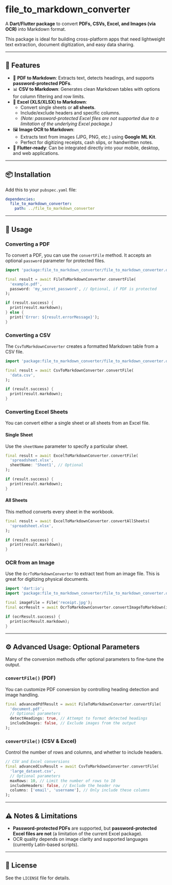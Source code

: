 # file\_to\_markdown\_converter

A **Dart/Flutter package** to convert **PDFs, CSVs, Excel, and Images (via OCR)** into Markdown format.

This package is ideal for building cross-platform apps that need lightweight text extraction, document digitization, and easy data sharing.

-----

## 🚀 Features

  - 📄 **PDF to Markdown**: Extracts text, detects headings, and supports **password-protected PDFs**.
  - 📊 **CSV to Markdown**: Generates clean Markdown tables with options for column filtering and row limits.
  - 📑 **Excel (XLS/XLSX) to Markdown**:
      - Convert single sheets or **all sheets**.
      - Include/exclude headers and specific columns.
      - *(Note: password-protected Excel files are not supported due to a limitation of the underlying Excel package.)*
  - 🖼 **Image OCR to Markdown**:
      - Extracts text from images (JPG, PNG, etc.) using **Google ML Kit**.
      - Perfect for digitizing receipts, cash slips, or handwritten notes.
  - 🔗 **Flutter-ready**: Can be integrated directly into your mobile, desktop, and web applications.

-----

## 📦 Installation

Add this to your `pubspec.yaml` file:

```yaml
dependencies:
  file_to_markdown_converter:
    path: ../file_to_markdown_converter
```

-----

## 📖 Usage

### Converting a PDF

To convert a PDF, you can use the `convertFile` method. It accepts an optional `password` parameter for protected files.

```dart
import 'package:file_to_markdown_converter/file_to_markdown_converter.dart';

final result = await FileToMarkdownConverter.convertFile(
  'example.pdf',
  password: 'my_secret_password', // Optional, if PDF is protected
);

if (result.success) {
  print(result.markdown);
} else {
  print('Error: ${result.errorMessage}');
}
```

### Converting a CSV

The `CsvToMarkdownConverter` creates a formatted Markdown table from a CSV file.

```dart
import 'package:file_to_markdown_converter/file_to_markdown_converter.dart';

final result = await CsvToMarkdownConverter.convertFile(
  'data.csv',
);

if (result.success) {
  print(result.markdown);
}
```

### Converting Excel Sheets

You can convert either a single sheet or all sheets from an Excel file.

#### Single Sheet

Use the `sheetName` parameter to specify a particular sheet.

```dart
final result = await ExcelToMarkdownConverter.convertFile(
  'spreadsheet.xlsx',
  sheetName: 'Sheet1', // Optional
);

if (result.success) {
  print(result.markdown);
}
```

#### All Sheets

This method converts every sheet in the workbook.

```dart
final result = await ExcelToMarkdownConverter.convertAllSheets(
  'spreadsheet.xlsx',
);

if (result.success) {
  print(result.markdown);
}
```

### OCR from an Image

Use the `OcrToMarkdownConverter` to extract text from an image file. This is great for digitizing physical documents.

```dart
import 'dart:io';
import 'package:file_to_markdown_converter/file_to_markdown_converter.dart';

final imageFile = File('receipt.jpg');
final ocrResult = await OcrToMarkdownConverter.convertImageToMarkdown(imageFile);

if (ocrResult.success) {
  print(ocrResult.markdown);
}
```

-----

## ⚙️ Advanced Usage: Optional Parameters

Many of the conversion methods offer optional parameters to fine-tune the output.

### `convertFile()` (PDF)

You can customize PDF conversion by controlling heading detection and image handling.

```dart
final advancedPdfResult = await FileToMarkdownConverter.convertFile(
  'document.pdf',
  // Optional parameters
  detectHeadings: true, // Attempt to format detected headings
  includeImages: false, // Exclude images from the output
);
```

### `convertFile()` (CSV & Excel)

Control the number of rows and columns, and whether to include headers.

```dart
// CSV and Excel conversions
final advancedCsvResult = await CsvToMarkdownConverter.convertFile(
  'large_dataset.csv',
  // Optional parameters
  maxRows: 10, // Limit the number of rows to 10
  includeHeaders: false, // Exclude the header row
  columns: ['email', 'username'], // Only include these columns
);
```

-----

## ⚠️ Notes & Limitations

  - **Password-protected PDFs** are supported, but **password-protected Excel files are not** (a limitation of the current Excel package).
  - OCR quality depends on image clarity and supported languages (currently Latin-based scripts).

-----

## 📜 License

See the `LICENSE` file for details.